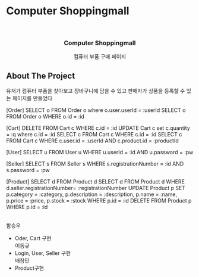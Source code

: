 # Computer Shoppingmall

<!-- PROJECT LOGO -->
<br />
<div align="center">

<h3 align="center">Computer Shoppingmall</h3>

  <p align="center">
    컴퓨터 부품 구매 페이지
    <br />    
</div>


<!-- ABOUT THE PROJECT -->
## About The Project
유저가 컴퓨터 부품을 찾아보고 장바구니에 담을 수 있고 판매자가 상품을 등록할 수 있는 페이지를 만들었다<br/>

[Order]
SELECT o FROM Order o where o.user.userId = :userId
SELECT o FROM Order o WHERE o.id = :id

[Cart]
DELETE FROM Cart c WHERE c.id = :id
UPDATE Cart c set c.quantity = :q where c.id = :id
SELECT c FROM Cart c WHERE c.id = :id
SELECT c FROM Cart c WHERE c.user.id = :userId AND c.product.id = :productId

[User]
SELECT u FROM User u WHERE u.userId = :id AND u.password = :pw

[Seller]
SELECT s FROM Seller s WHERE s.registrationNumber = :id AND s.password = :pw

[Product]
SELECT d FROM Product d
SELECT d FROM Product d  WHERE d.seller.registrationNumber= :registrationNumber
UPDATE Product p SET p.category = :category, p.description = :description, p.name = :name, p.price = :price, p.stock = :stock WHERE p.id = :id
DELETE FROM Product p WHERE p.id = :id




<br>함승우</br>
  - Oder, Cart 구현
<br>이동규</br>
  - Login, User, Seller 구현
<br>배창민</br>
  - Product구현


